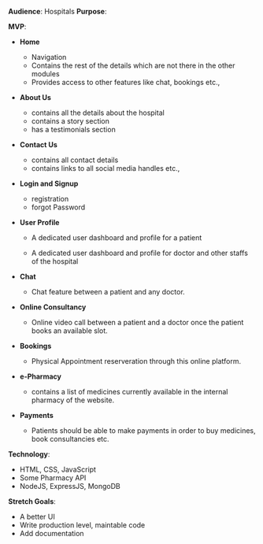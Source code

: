 **Audience**: Hospitals
**Purpose**:

**MVP**:

- **Home**
  - Navigation
  - Contains the rest of the details which are not there in the other modules
  - Provides access to other features like chat, bookings etc.,
- **About Us**
  - contains all the details about the hospital
  - contains a story section
  - has a testimonials section
- **Contact Us**
  - contains all contact details
  - contains links to all social media handles etc.,
- **Login and Signup**

  - registration
  - forgot Password

- **User Profile**

  - A dedicated user dashboard and profile for a patient

  - A dedicated user dashboard and profile for doctor and other staffs of the hospital

- **Chat**
  - Chat feature between a patient and any doctor.
- **Online Consultancy**
  - Online video call between a patient and a doctor once the patient books an available slot.
- **Bookings**

  - Physical Appointment reserveration through this online platform.

- **e-Pharmacy**
  - contains a list of medicines currently available in the internal pharmacy of the website.
- **Payments**
  - Patients should be able to make payments in order to buy medicines, book consultancies etc.

**Technology**:

- HTML, CSS, JavaScript
- Some Pharmacy API
- NodeJS, ExpressJS, MongoDB

**Stretch Goals**:

- A better UI
- Write production level, maintable code
- Add documentation
